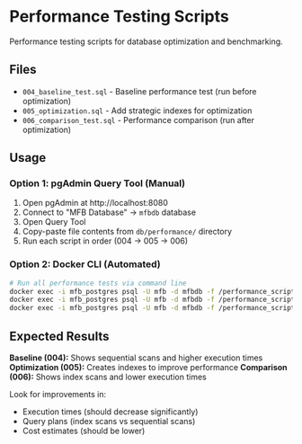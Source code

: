 # Performance Testing Scripts

Performance testing scripts for database optimization and benchmarking.

## Files

- `004_baseline_test.sql` - Baseline performance test (run before optimization)
- `005_optimization.sql` - Add strategic indexes for optimization
- `006_comparison_test.sql` - Performance comparison (run after optimization)

## Usage

### Option 1: pgAdmin Query Tool (Manual)
1. Open pgAdmin at http://localhost:8080
2. Connect to "MFB Database" → `mfbdb` database
3. Open Query Tool
4. Copy-paste file contents from `db/performance/` directory
5. Run each script in order (004 → 005 → 006)

### Option 2: Docker CLI (Automated)
```bash
# Run all performance tests via command line
docker exec -i mfb_postgres psql -U mfb -d mfbdb -f /performance_scripts/004_baseline_test.sql
docker exec -i mfb_postgres psql -U mfb -d mfbdb -f /performance_scripts/005_optimization.sql
docker exec -i mfb_postgres psql -U mfb -d mfbdb -f /performance_scripts/006_comparison_test.sql
```

## Expected Results

**Baseline (004):** Shows sequential scans and higher execution times
**Optimization (005):** Creates indexes to improve performance
**Comparison (006):** Shows index scans and lower execution times

Look for improvements in:
- Execution times (should decrease significantly)
- Query plans (index scans vs sequential scans)
- Cost estimates (should be lower)
